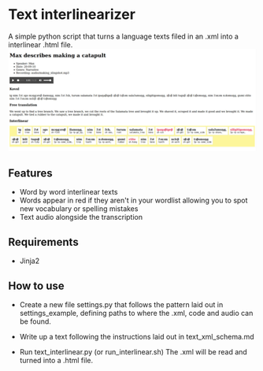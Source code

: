 # Text interlinearizer
A simple python script that turns a language texts filed in an .xml into a interlinear .html file.
![interlinear_example](https://raw.githubusercontent.com/stevetasticsteve/text_interlinear/master/interlinear_example.jpg)

## Features
- Word by word interlinear texts
- Words appear in red if they aren't in your wordlist allowing you to spot new vocabulary or spelling mistakes
- Text audio alongside the transcription

## Requirements
- Jinja2

## How to use
- Create a new file settings.py that follows the pattern laid out in settings_example, defining paths
to where the .xml, code and audio can be found.

- Write up a text following the instructions laid out in text_xml_schema.md

- Run text_interlinear.py (or run_interlinear.sh) The .xml will be read and turned into a .html file.